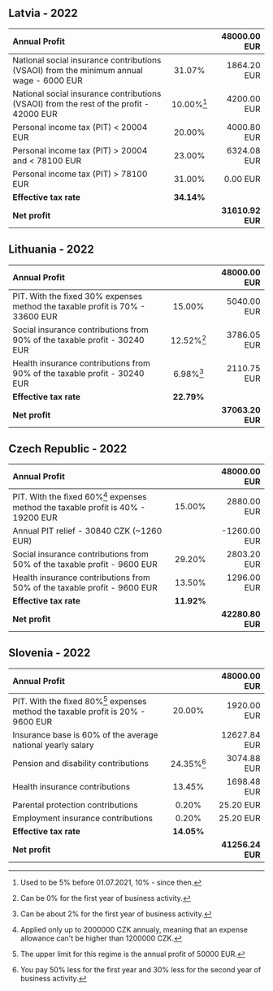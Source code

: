 ## Latvia - 2022

| Annual Profit |  | 48000.00 EUR |
| :--- | :---: | ---: |
| National social insurance contributions (VSAOI) from the minimum annual wage  - 6000 EUR | 31.07% | 1864.20 EUR |
| National social insurance contributions (VSAOI) from the rest of the profit - 42000 EUR | 10.00%[^1] | 4200.00 EUR |
| Personal income tax (PIT) < 20004 EUR | 20.00% | 4000.80 EUR |
| Personal income tax (PIT) > 20004 and < 78100 EUR | 23.00% | 6324.08 EUR |
| Personal income tax (PIT) > 78100 EUR | 31.00% | 0.00 EUR |
| **Effective tax rate** | **34.14%** | |
| **Net profit** | | **31610.92 EUR** |

## Lithuania - 2022

| Annual Profit |  | 48000.00 EUR |
| :--- | :---: | ---: |
| PIT. With the fixed 30% expenses method the taxable profit is 70%  - 33600 EUR | 15.00% | 5040.00 EUR |
| Social insurance contributions from 90% of the taxable profit  - 30240 EUR | 12.52%[^2] | 3786.05 EUR |
| Health insurance contributions from 90% of the taxable profit  - 30240 EUR | 6.98%[^3] | 2110.75 EUR |
| **Effective tax rate** | **22.79%** | |
| **Net profit** | | **37063.20 EUR** |

## Czech Republic - 2022

| Annual Profit |  | 48000.00 EUR |
| :--- | :---: | ---: |
| PIT. With the fixed 60%[^4] expenses method the taxable profit is 40%  - 19200 EUR | 15.00% | 2880.00 EUR |
| Annual PIT relief - 30840 CZK (~1260 EUR)  |  | -1260.00 EUR |
| Social insurance contributions from 50% of the taxable profit  - 9600 EUR | 29.20% | 2803.20 EUR |
| Health insurance contributions from 50% of the taxable profit  - 9600 EUR | 13.50% | 1296.00 EUR |
| **Effective tax rate** | **11.92%** | |
| **Net profit** | | **42280.80 EUR** |

## Slovenia - 2022

| Annual Profit |  | 48000.00 EUR |
| :--- | :---: | ---: |
| PIT. With the fixed 80%[^5] expenses method the taxable profit is 20%  - 9600 EUR | 20.00% | 1920.00 EUR |
| Insurance base is 60% of the average national yearly salary |  | 12627.84 EUR |
| Pension and disability contributions | 24.35%[^6] | 3074.88 EUR |
| Health insurance contributions | 13.45% | 1698.48 EUR |
| Parental protection contributions | 0.20% | 25.20 EUR |
| Employment insurance contributions | 0.20% | 25.20 EUR |
| **Effective tax rate** | **14.05%** | |
| **Net profit** | | **41256.24 EUR** |

[^1]: Used to be 5% before 01.07.2021, 10% - since then.
[^2]: Can be 0% for the first year of business activity.
[^3]: Can be about 2% for the first year of business activity.
[^4]: Applied only up to 2000000 CZK annualy, meaning that an expense allowance can't be higher than 1200000 CZK.
[^5]: The upper limit for this regime is the annual profit of 50000 EUR.
[^6]: You pay 50% less for the first year and 30% less for the second year of business activity.
